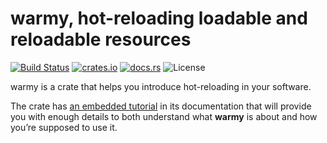 # warmy, hot-reloading loadable and reloadable resources

[![Build Status](https://travis-ci.org/phaazon/warmy.svg?branch=master)](https://travis-ci.org/phaazon/warmy)
[![crates.io](https://img.shields.io/crates/v/warmy.svg)](https://crates.io/crates/warmy)
[![docs.rs](https://docs.rs/warmy/badge.svg)](https://docs.rs/warmy)
![License](https://img.shields.io/badge/license-BSD3-blue.svg?style=flat)

warmy is a crate that helps you introduce hot-reloading in your software.

The crate has [an embedded tutorial](https://docs.rs/warmy) in its documentation that
will provide you with enough details to both understand what **warmy** is about and how you’re
supposed to use it.
